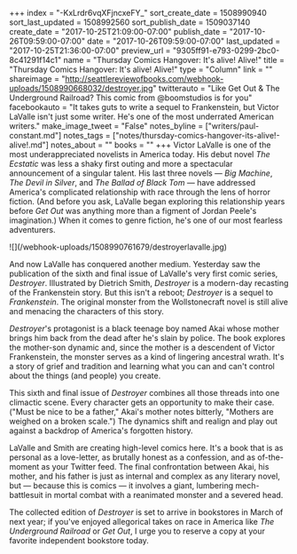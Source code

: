 +++
index = "-KxLrdr6vqXFjncxeFY_"
sort_create_date = 1508990940
sort_last_updated = 1508992560
sort_publish_date = 1509037140
create_date = "2017-10-25T21:09:00-07:00"
publish_date = "2017-10-26T09:59:00-07:00"
date = "2017-10-26T09:59:00-07:00"
last_updated = "2017-10-25T21:36:00-07:00"
preview_url = "9305ff91-e793-0299-2bc0-8c41291f14c1"
name = "Thursday Comics Hangover: It's alive! Alive!"
title = "Thursday Comics Hangover: It's alive! Alive!"
type = "Column"
link = ""
shareimage = "http://seattlereviewofbooks.com/webhook-uploads/1508990668032/destroyer.jpg"
twitterauto = "Like Get Out & The Underground Railroad? This comic from @boomstudios is for you"
facebookauto = "It takes guts to write a sequel to Frankenstein, but Victor LaValle isn't just some writer. He's one of the most underrated American writers."
make_image_tweet = "False"
notes_byline = ["writers/paul-constant.md"]
notes_tags = ["notes/thursday-comics-hangover-its-alive!-alive!.md"]
notes_about = ""
books = ""
+++
Victor LaValle is one of the most underappreciated novelists in America today. His debut novel *The Ecstatic* was less a shaky first outing and more a spectacular announcement of a singular talent. His last three novels — *Big Machine*, *The Devil in Silver*, and *The Ballad of Black Tom* — have addressed America's complicated relationship with race through the lens of horror fiction. (And before you ask, LaValle began exploring this relationship years before *Get Out* was anything more than a figment of Jordan Peele's imagination.) When it comes to genre fiction, he's one of our most fearless adventurers.

<p class="image-left">![](/webhook-uploads/1508990761679/destroyerlavalle.jpg)</p>

And now LaValle has conquered another medium. Yesterday saw the publication of the sixth and final issue of LaValle's very first comic series, *Destroyer*. Illustrated by Dietrich Smith, *Destroyer* is a modern-day recasting of the Frankenstein story. But this isn't a reboot; *Destroyer* is a sequel to *Frankenstein*. The original monster from the Wollstonecraft novel is still alive and menacing the characters of this story. 

*Destroyer*'s protagonist is a black teenage boy named Akai whose mother brings him back from the dead after he's slain by police. The book explores the mother-son dynamic and, since the mother is a descendent of Victor Frankenstein, the monster serves as a kind of lingering ancestral wrath. It's a story of grief and tradition and learning what you can and can't control about the things (and people) you create.

This sixth and final issue of *Destroyer* combines all those threads into one climactic scene. Every character gets an opportunity to make their case. ("Must be nice to be a father," Akai's mother notes bitterly, "Mothers are weighed on a broken scale.") The dynamics shift and realign and play out against a backdrop of America's forgotten history.

LaValle and Smith are creating high-level comics here. It's a book that is as personal as a love-letter, as brutally honest as a confession, and as of-the-moment as your Twitter feed. The final confrontation between Akai, his mother, and his father is just as internal and complex as any literary novel, but — because this is comics — it involves a giant, lumbering mech-battlesuit in mortal combat with a reanimated monster and a severed head. 

The collected edition of *Destroyer* is set to arrive in bookstores in March of next year; if you've enjoyed allegorical takes on race in America like *The Underground Railroad* or *Get Out*, I urge you to reserve a copy at your favorite independent bookstore today.
